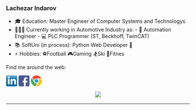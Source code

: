 ### Lachezar Indarov
- 🎓 Education: Master Engineer of Computer Systems and Technologys
- 👨🏼‍💻 Currently working in Automotive Industry as:
          - 📝 Automation Engineer
          - 💻 PLC Programmer (ST, Beckhoff, TwinCAT)
- 📚 SoftUni (in process): Python Web Developer 🐍
- ⚡ Hobbies: ⚽️Football 🎮Gaming 🏂Ski 🦾Fitnes

Find me around the web:
<p align="left">
<a href="https://www.linkedin.com/in/lachezar-indarov-41a542140/" target="blank"><img align="center" src="https://github.com/RadoslavBukov/RadoslavBukov/blob/main/Social/transparent-Linkedin-logo-icon.png" alt="" height="30" /></a>
<a href="https://www.facebook.com/profile.php?id=1841281155" target="blank"><img align="center" src="https://github.com/RadoslavBukov/RadoslavBukov/blob/main/Social/facebook.png" alt="" height="30" /></a>
<a href="mailto:lachezarindarov@gmail.com" target="blank"><img align="center" src="https://github.com/RadoslavBukov/RadoslavBukov/blob/main/Social/chrome.png" alt="" height="30" /></a>
</p>

<p align="center"> 
<img align="" height='200px' src="https://raw.githubusercontent.com/rodrigograca31/rodrigograca31/master/matrix.svg" />
</p>
<hr>

<!-- new branch
![snake gif](https://github.com/RadoslavBukov/RadoslavBukov/blob/main/Gif/github-contribution-grid-snake.svg)
<p align="center"> 

